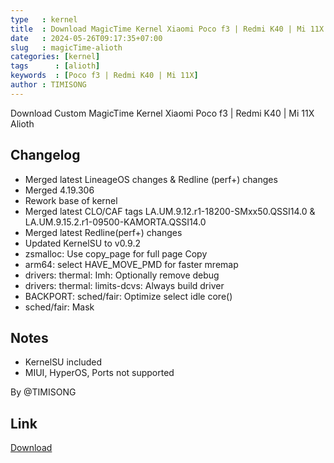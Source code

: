 ```yaml
---
type   : kernel
title  : Download MagicTime Kernel Xiaomi Poco f3 | Redmi K40 | Mi 11X
date   : 2024-05-26T09:17:35+07:00
slug   : magicTime-alioth
categories: [kernel]
tags      : [alioth]
keywords  : [Poco f3 | Redmi K40 | Mi 11X]
author : TIMISONG
---
```


Download Custom MagicTime Kernel Xiaomi Poco f3 | Redmi K40 | Mi 11X Alioth

## Changelog
- Merged latest LineageOS changes & Redline (perf+) changes
- Merged 4.19.306
- Rework base of kernel
- Merged latest CLO/CAF tags LA.UM.9.12.r1-18200-SMxx50.QSSI14.0 & LA.UM.9.15.2.r1-09500-KAMORTA.QSSI14.0
- Merged latest Redline(perf+) changes
- Updated KernelSU to v0.9.2
- zsmalloc: Use copy_page for full page Copy
- arm64: select HAVE_MOVE_PMD for faster mremap
- drivers: thermal: Imh: Optionally remove debug
- drivers: thermal: limits-dcvs: Always build driver
- BACKPORT: sched/fair: Optimize select idle core()
- sched/fair: Mask

## Notes
- KernelSU included
- MIUI, HyperOS, Ports not supported

By @TIMISONG


## Link
[Download](https://github.com/TIMISONG-dev/kernel_xiaomi_sm8250/releases/tag/1.0.6r)


